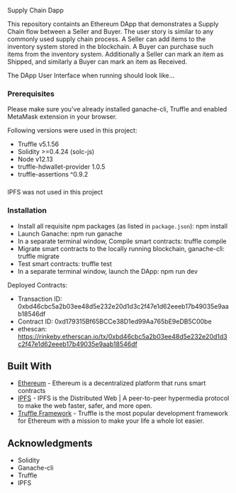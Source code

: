 Supply Chain Dapp

This repository containts an Ethereum DApp that demonstrates a Supply Chain flow between a Seller and Buyer. The user story is similar to any commonly used supply chain process. A Seller can add items to the inventory system stored in the blockchain. A Buyer can purchase such items from the inventory system. Additionally a Seller can mark an item as Shipped, and similarly a Buyer can mark an item as Received.

The DApp User Interface when running should look like...



### Prerequisites

Please make sure you've already installed ganache-cli, Truffle and enabled MetaMask extension in your browser.

Following versions were used in this project: 
- Truffle v5.1.56
- Solidity  >=0.4.24 (solc-js)
- Node v12.13
- truffle-hdwallet-provider 1.0.5
- truffle-assertions ^0.9.2

###
IPFS was not used in this project


### Installation

- Install all requisite npm packages (as listed in ```package.json```):
  npm install
- Launch Ganache:
  npm run ganache
- In a separate terminal window, Compile smart contracts:
  truffle compile
- Migrate smart contracts to the locally running blockchain, ganache-cli:
  truffle migrate 
- Test smart contracts:
  truffle test
- In a separate terminal window, launch the DApp:
  npm run dev

Deployed Contracts: 
- Transaction ID: 0xbd46cbc5a2b03ee48d5e232e20d1d3c2f47e1d62eeeb17b49035e9aab18546df 
- Contract ID: 0xd179315Bf65BCCe38D1ed99Aa765bE9eDB5C00be
- ethescan: https://rinkeby.etherscan.io/tx/0xbd46cbc5a2b03ee48d5e232e20d1d3c2f47e1d62eeeb17b49035e9aab18546df


## Built With

* [Ethereum](https://www.ethereum.org/) - Ethereum is a decentralized platform that runs smart contracts
* [IPFS](https://ipfs.io/) - IPFS is the Distributed Web | A peer-to-peer hypermedia protocol
to make the web faster, safer, and more open.
* [Truffle Framework](http://truffleframework.com/) - Truffle is the most popular development framework for Ethereum with a mission to make your life a whole lot easier.

## Acknowledgments

* Solidity
* Ganache-cli
* Truffle
* IPFS
